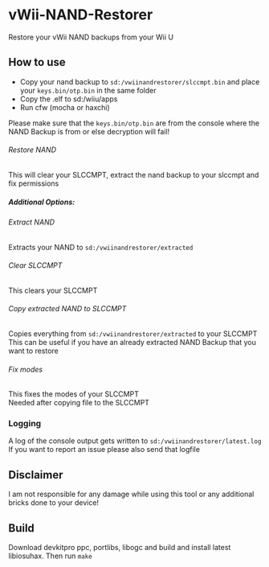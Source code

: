 # vWii-NAND-Restorer
Restore your vWii NAND backups from your Wii U

## How to use
- Copy your nand backup to `sd:/vwiinandrestorer/slccmpt.bin` and place your `keys.bin/otp.bin` in the same folder
- Copy the .elf to sd:/wiiu/apps
- Run cfw (mocha or haxchi)

Please make sure that the `keys.bin/otp.bin` are from the console where the NAND Backup is from or else decryption will fail!

###### Restore NAND
This will clear your SLCCMPT, extract the nand backup to your slccmpt and fix permissions

##### Additional Options:

###### Extract NAND
Extracts your NAND to `sd:/vwiinandrestorer/extracted`

###### Clear SLCCMPT
This clears your SLCCMPT

###### Copy extracted NAND to SLCCMPT
Copies everything from `sd:/vwiinandrestorer/extracted` to your SLCCMPT  
This can be useful if you have an already extracted NAND Backup that you want to restore

###### Fix modes
This fixes the modes of your SLCCMPT  
Needed after copying file to the SLCCMPT

### Logging
A log of the console output gets written to `sd:/vwiinandrestorer/latest.log`
If you want to report an issue please also send that logfile

## Disclaimer
I am not responsible for any damage while using this tool or any additional bricks done to your device!

## Build
Download devkitpro ppc, portlibs, libogc and build and install latest libiosuhax.
Then run `make`